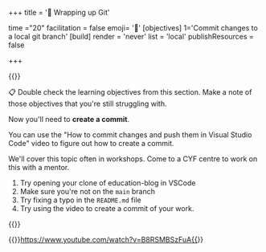+++
title = '🎁 Wrapping up Git'

time ="20"
facilitation = false
emoji= '🧩'
[objectives]
    1='Commit changes to a local git branch'
[build]
  render = 'never'
  list = 'local'
  publishResources = false

+++

{{<note type="activity" title="Creating a commit - Figure it out 🔍">}}

📋 Double check the learning objectives from this section. Make a note of those objectives that you're still struggling with.

Now you'll need to **create a commit**.

You can use the "How to commit changes and push them in Visual Studio Code" video to figure out how to create a commit.

We'll cover this topic often in workshops. Come to a CYF centre to work on this with a mentor.

1. Try opening your clone of education-blog in VSCode
2. Make sure you're not on the `main` branch
3. Try fixing a typo in the `README.md` file
4. Try using the video to create a commit of your work.

{{</note>}}

{{<youtube>}}https://www.youtube.com/watch?v=B8RSMBSzFuA{{</youtube>}}